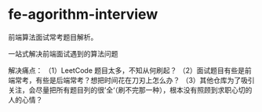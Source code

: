 # fe-agorithm-interview
前端算法面试常考题目解析。

一站式解决前端面试遇到的算法问题

解决痛点：
（1）LeetCode 题目太多，不知从何刷起？
（2）面试题目有些是前端常考，有些是后端常考？想把时间花在刀刃上怎么办？
（3）其他仓库为了吸引关注，会尽量把所有题目列的很’全‘（刷不完那一种），根本没有照顾到求职心切的人的心情？
